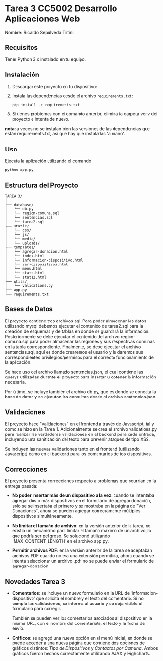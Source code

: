 # Tarea 3 CC5002 Desarrollo Aplicaciones Web 

Nombre: Ricardo Sepúlveda Tritini

## Requisitos

Tener Python 3.x instalado en tu equipo.

## Instalación

1. Descargar este proyecto en tu dispositivo:

2. Instala las dependencias desde el archivo `requirements.txt`:

   ```bash
   pip install -r requirements.txt
   ```
3. Si tienes problemas con el comando anterior, elimina la carpeta venv del proyecto e intenta de nuevo.

**nota**: a veces no se instalan bien las versiones de las dependencias que están requirements.txt, así que hay que instalarlas 'a mano'.

## Uso

Ejecuta la aplicación utilizando el comando

```bash
python app.py
```

## Estructura del Proyecto

```
TAREA 3/
│         
├── database/        
│   └── db.py
│   └── region-comuna.sql
│   └── sentencias.sql
│   └── tarea2.sql          
├── static/
│   └── css/
│   └── js/
│   └── media/ 
│   └── uploads/            
├── templates/
│   └── agregar-donacion.html
│   └── index.html 
│   └── informacion-dispositivo.html 
│   └── ver-dispositivos.html
│   └── menu.html
│   └── stats.html
│   └── stats2.html 
├── utils/            
│   └── validations.py  
├── app.py   
└── requirements.txt  
```
## Bases de Datos

El proyecto contiene tres archivos sql. Para poder almacenar los datos utilizando mysql debemos ejecutar el contenido de tarea2.sql para la creación de esquemas y de tablas en donde se guardará la información. Posteriormente se debe ejecutar el contenido del archivo region-comuna.sql para poder almacenar las regiones y sus respectivas comunas en la tabla correspondiente. Finalmente, se debe ejecutar el archivo sentencias.sql, aquí es donde crearemos el usuario y le daremos sus correspondientes privilegios/permisos para el correcto funcionamiento de la aplicación. 

Se hace uso del archivo llamado sentencias.json, el cual contiene las querys utilizadas durante el proyecto para insertar u obtener la información necesaria. 

Por último, se incluye también el archivo db.py, que es donde se conecta la base de datos y se ejecutan las consultas desde el archivo sentencias.json.

## Validaciones

El proyecto hace "validaciones" en el frontend a través de Javascript, tal y como se hizo en la Tarea 1. Adicionalmente se crea el archivo validations.py para realizar las verdaderas validaciones en el backend para cada entrada, incluyendo una sanitización del texto para prevenir ataques de tipo XSS.

Se incluyen las nuevas validaciones tanto en el frontend (utilizando Javascript) como en el backend para los comentarios de los dispositivos.

## Correcciones 

El proyecto presenta correcciones respecto a problemas que ocurrian en la entrega pasada:

- **No poder insertar más de un dispositivo a la vez**: cuando se intentaba agregar dos o más dispositivos en el formulario de agregar donación, solo se se insertaba el primero y se mostraba en la página de "Ver Donaciones", ahora se pueden agregar correctamente múltiples dispositivos simultáneamente.

- **No limitar el tamaño de archivo**: en la versión anterior de la tarea, no existía un mecanismo para limitar el tamaño máximo de un archivo, lo que podría ser peligroso. Se solucionó utilizando 'MAX_CONTENT_LENGTH' en el archivo app.py.

- **Permitir archivos PDF**: en la versión anterior de la tarea se aceptaban archivos PDF cuando no era una extensión permitida, ahora cuando se intenta seleccionar un archivo .pdf no se puede enviar el formulario de agregar-donacion. 

## Novedades Tarea 3

- **Comentarios**: se incluye un nuevo formulario en la URL de 'informacion-dispositivo' que solicita el nombre y el texto del comentario. Si no cumple las validaciones, se informa al usuario y se deja visible el formulario para corregir. 

   También se pueden ver los comentarios asociados al dispositivo en la misma URL, con el nombre del comentarista, el texto y la fecha de envío.

- **Gráficos**: se agregó una nueva opción en el menú inicial, en donde se puede acceder a una nueva página que contiene dos opciones de gráficos distintos: *Tipo de Dispositivos* y *Contactos por Comuna*. Ambos gráficos fueron hechos correctamente utilizando AJAX y Highcharts. 
